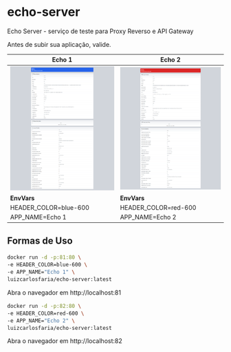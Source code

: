 # echo-server
Echo Server - serviço de teste para Proxy Reverso e API Gateway

Antes de subir sua aplicação, valide.


| Echo 1  | Echo 2 |
| ------------- | ------------- |
| ![Isso é uma imagem](https://raw.githubusercontent.com/luizcarlosfaria/echo-server/master/docs/assets/Echo-Server1.png)  | ![Isso é uma imagem](https://raw.githubusercontent.com/luizcarlosfaria/echo-server/master/docs/assets/Echo-Server2.png) |
| **EnvVars**  | **EnvVars**  |
| HEADER_COLOR=blue-600  | HEADER_COLOR=red-600  |
| APP_NAME=Echo 1  |  APP_NAME=Echo 2 |


## Formas de Uso

```sh
docker run -d -p:81:80 \
-e HEADER_COLOR=blue-600 \
-e APP_NAME="Echo 1" \
luizcarlosfaria/echo-server:latest
```
Abra o navegador em http://localhost:81

```sh
docker run -d -p:82:80 \
-e HEADER_COLOR=red-600 \
-e APP_NAME="Echo 2" \
luizcarlosfaria/echo-server:latest
```
Abra o navegador em http://localhost:82
